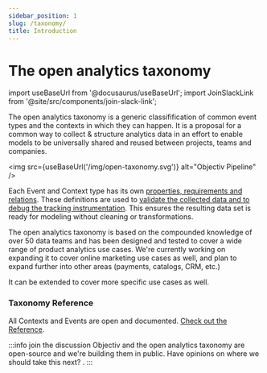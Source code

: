 ```yaml
---
sidebar_position: 1
slug: /taxonomy/
title: Introduction
---
```


# The open analytics taxonomy 

import useBaseUrl from '@docusaurus/useBaseUrl';
import JoinSlackLink from '@site/src/components/join-slack-link';

The open analytics taxonomy is a generic classifification of common event types and the contexts in which they can happen. It is a proposal for a common way to collect & structure analytics data in an effort to enable models to be universally shared and reused between projects, teams and companies.

<img src={useBaseUrl('/img/open-taxonomy.svg')} alt="Objectiv Pipeline" />

Each Event and Context type has its own [properties, requirements and relations](./reference/overview.md). These definitions are used to [validate the collected data and to debug the tracking instrumentation](/tracking/core-concepts/validation.md). This ensures the resulting data set is ready for modeling without cleaning or transformations. 

The open analytics taxonomy is based on the compounded knowledge of over 50 data teams and has been designed and tested to cover a wide range of product analytics use cases. We're currently working on expanding it to cover online marketing use cases as well, and plan to expand further into other areas (payments, catalogs, CRM, etc.)

It can be extended to cover more specific use cases as well.

### Taxonomy Reference
All Contexts and Events are open and documented. [Check out the Reference](./reference/overview.md).

:::info join the discussion
Objectiv and the open analytics taxonomy are open-source and we're building them in public. Have opinions on where we should take this next? <JoinSlackLink linkText='Join us on Slack' />.
:::



